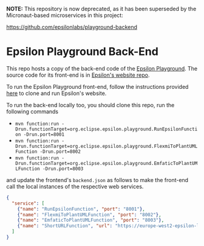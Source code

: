 **NOTE:** This repository is now deprecated, as it has been superseded by the Micronaut-based microservices in this project:

https://github.com/epsilonlabs/playground-backend

# Epsilon Playground Back-End

This repo hosts a copy of the back-end code of the [Epsilon Playground](https://www.eclipse.org/epsilon/playground/). The source code for its front-end is in [Epsilon's website repo](https://github.com/eclipse-epsilon/epsilon-website/tree/main/mkdocs/docs/playground).

To run the Epsilon Playground front-end, follow the instructions provided [here](https://www.eclipse.org/epsilon/doc/articles/manage-the-epsilon-website-locally/) to clone and run Epsilon's website. 

To run the back-end locally too, you should clone this repo, run the following commands 

- `mvn function:run -Drun.functionTarget=org.eclipse.epsilon.playground.RunEpsilonFunction -Drun.port=8001`
- `mvn function:run -Drun.functionTarget=org.eclipse.epsilon.playground.FlexmiToPlantUMLFunction -Drun.port=8002`
- `mvn function:run -Drun.functionTarget=org.eclipse.epsilon.playground.EmfaticToPlantUMLFunction -Drun.port=8003`

and update the frontend's `backend.json` as follows to make the front-end call the local instances of the respective web services.

```json
{
  "service": [
    {"name": "RunEpsilonFunction", "port": "8001"},
    {"name": "FlexmiToPlantUMLFunction", "port": "8002"},
    {"name": "EmfaticToPlantUMLFunction", "port": "8003"},
    {"name": "ShortURLFunction", "url": "https://europe-west2-epsilon-live-gcp.cloudfunctions.net/short-url"}
  ]
}
```
